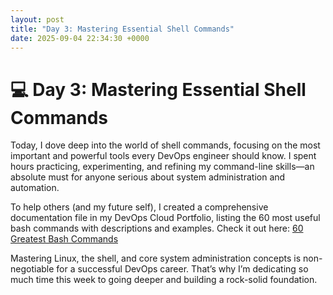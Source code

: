 ```yaml
---
layout: post
title: "Day 3: Mastering Essential Shell Commands"
date: 2025-09-04 22:34:30 +0000
---
```


# 💻 Day 3: Mastering Essential Shell Commands

Today, I dove deep into the world of shell commands, focusing on the most important and powerful tools every DevOps engineer should know. I spent hours practicing, experimenting, and refining my command-line skills—an absolute must for anyone serious about system administration and automation.

To help others (and my future self), I created a comprehensive documentation file in my DevOps Cloud Portfolio, listing the 60 most useful bash commands with descriptions and examples. Check it out here: [60 Greatest Bash Commands](https://github.com/Vlad-PLK/DevOps-Cloud-Portfolio/blob/main/docs/linux-terminal-commands.md)

Mastering Linux, the shell, and core system administration concepts is non-negotiable for a successful DevOps career. That’s why I’m dedicating so much time this week to going deeper and building a rock-solid foundation.